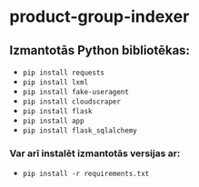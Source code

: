 # product-group-indexer
## Izmantotās Python bibliotēkas:
- `pip install requests`
- `pip install lxml`
- `pip install fake-useragent`
- `pip install cloudscraper`
- `pip install flask`
- `pip install app`
- `pip install flask_sqlalchemy`
### Var arī instalēt izmantotās versijas ar:
- `pip install -r requirements.txt`
